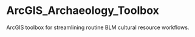 # ArcGIS_Archaeology_Toolbox
ArcGIS toolbox for streamlining routine BLM cultural resource workflows.
